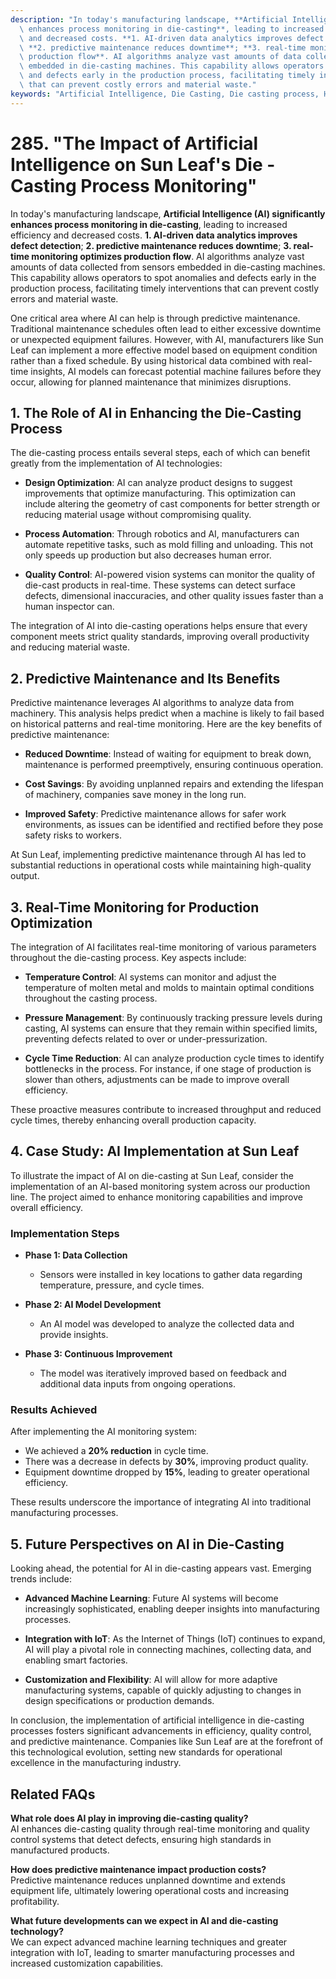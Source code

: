 ```yaml
---
description: "In today's manufacturing landscape, **Artificial Intelligence (AI) significantly\
  \ enhances process monitoring in die-casting**, leading to increased efficiency\
  \ and decreased costs. **1. AI-driven data analytics improves defect detection**;\
  \ **2. predictive maintenance reduces downtime**; **3. real-time monitoring optimizes\
  \ production flow**. AI algorithms analyze vast amounts of data collected from sensors\
  \ embedded in die-casting machines. This capability allows operators to spot anomalies\
  \ and defects early in the production process, facilitating timely interventions\
  \ that can prevent costly errors and material waste."
keywords: "Artificial Intelligence, Die Casting, Die casting process, Heat dissipation performance"
---
```

# 285. "The Impact of Artificial Intelligence on Sun Leaf's Die - Casting Process Monitoring"

In today's manufacturing landscape, **Artificial Intelligence (AI) significantly enhances process monitoring in die-casting**, leading to increased efficiency and decreased costs. **1. AI-driven data analytics improves defect detection**; **2. predictive maintenance reduces downtime**; **3. real-time monitoring optimizes production flow**. AI algorithms analyze vast amounts of data collected from sensors embedded in die-casting machines. This capability allows operators to spot anomalies and defects early in the production process, facilitating timely interventions that can prevent costly errors and material waste.

One critical area where AI can help is through predictive maintenance. Traditional maintenance schedules often lead to either excessive downtime or unexpected equipment failures. However, with AI, manufacturers like Sun Leaf can implement a more effective model based on equipment condition rather than a fixed schedule. By using historical data combined with real-time insights, AI models can forecast potential machine failures before they occur, allowing for planned maintenance that minimizes disruptions.

## **1. The Role of AI in Enhancing the Die-Casting Process**

The die-casting process entails several steps, each of which can benefit greatly from the implementation of AI technologies:

- **Design Optimization**: AI can analyze product designs to suggest improvements that optimize manufacturing. This optimization can include altering the geometry of cast components for better strength or reducing material usage without compromising quality.
  
- **Process Automation**: Through robotics and AI, manufacturers can automate repetitive tasks, such as mold filling and unloading. This not only speeds up production but also decreases human error.

- **Quality Control**: AI-powered vision systems can monitor the quality of die-cast products in real-time. These systems can detect surface defects, dimensional inaccuracies, and other quality issues faster than a human inspector can.

The integration of AI into die-casting operations helps ensure that every component meets strict quality standards, improving overall productivity and reducing material waste.

## **2. Predictive Maintenance and Its Benefits**

Predictive maintenance leverages AI algorithms to analyze data from machinery. This analysis helps predict when a machine is likely to fail based on historical patterns and real-time monitoring. Here are the key benefits of predictive maintenance:

- **Reduced Downtime**: Instead of waiting for equipment to break down, maintenance is performed preemptively, ensuring continuous operation.
  
- **Cost Savings**: By avoiding unplanned repairs and extending the lifespan of machinery, companies save money in the long run.

- **Improved Safety**: Predictive maintenance allows for safer work environments, as issues can be identified and rectified before they pose safety risks to workers.

At Sun Leaf, implementing predictive maintenance through AI has led to substantial reductions in operational costs while maintaining high-quality output.

## **3. Real-Time Monitoring for Production Optimization**

The integration of AI facilitates real-time monitoring of various parameters throughout the die-casting process. Key aspects include:

- **Temperature Control**: AI systems can monitor and adjust the temperature of molten metal and molds to maintain optimal conditions throughout the casting process.
  
- **Pressure Management**: By continuously tracking pressure levels during casting, AI systems can ensure that they remain within specified limits, preventing defects related to over or under-pressurization.

- **Cycle Time Reduction**: AI can analyze production cycle times to identify bottlenecks in the process. For instance, if one stage of production is slower than others, adjustments can be made to improve overall efficiency.

These proactive measures contribute to increased throughput and reduced cycle times, thereby enhancing overall production capacity.

## **4. Case Study: AI Implementation at Sun Leaf**

To illustrate the impact of AI on die-casting at Sun Leaf, consider the implementation of an AI-based monitoring system across our production line. The project aimed to enhance monitoring capabilities and improve overall efficiency.

### Implementation Steps
- **Phase 1: Data Collection**
  - Sensors were installed in key locations to gather data regarding temperature, pressure, and cycle times.
  
- **Phase 2: AI Model Development**
  - An AI model was developed to analyze the collected data and provide insights.

- **Phase 3: Continuous Improvement**
  - The model was iteratively improved based on feedback and additional data inputs from ongoing operations.

### Results Achieved
After implementing the AI monitoring system:
- We achieved a **20% reduction** in cycle time.
- There was a decrease in defects by **30%**, improving product quality.
- Equipment downtime dropped by **15%**, leading to greater operational efficiency.

These results underscore the importance of integrating AI into traditional manufacturing processes.

## **5. Future Perspectives on AI in Die-Casting**

Looking ahead, the potential for AI in die-casting appears vast. Emerging trends include:

- **Advanced Machine Learning**: Future AI systems will become increasingly sophisticated, enabling deeper insights into manufacturing processes.

- **Integration with IoT**: As the Internet of Things (IoT) continues to expand, AI will play a pivotal role in connecting machines, collecting data, and enabling smart factories.

- **Customization and Flexibility**: AI will allow for more adaptive manufacturing systems, capable of quickly adjusting to changes in design specifications or production demands.

In conclusion, the implementation of artificial intelligence in die-casting processes fosters significant advancements in efficiency, quality control, and predictive maintenance. Companies like Sun Leaf are at the forefront of this technological evolution, setting new standards for operational excellence in the manufacturing industry.

## **Related FAQs**

**What role does AI play in improving die-casting quality?**  
AI enhances die-casting quality through real-time monitoring and quality control systems that detect defects, ensuring high standards in manufactured products.

**How does predictive maintenance impact production costs?**  
Predictive maintenance reduces unplanned downtime and extends equipment life, ultimately lowering operational costs and increasing profitability.

**What future developments can we expect in AI and die-casting technology?**  
We can expect advanced machine learning techniques and greater integration with IoT, leading to smarter manufacturing processes and increased customization capabilities.

